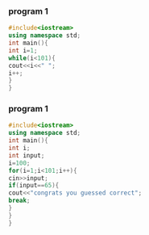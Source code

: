 ### program 1
```cpp
#include<iostream>
using namespace std;
int main(){
int i=1;
while(i<101){
cout<<i<<" ";
i++;
}
}
```
### program 1
```cpp
#include<iostream>
using namespace std;
int main(){
int i;
int input;
i=100;
for(i=1;i<101;i++){
cin>>input;
if(input==65){
cout<<"congrats you guessed correct";
break;
}
}
}
```
